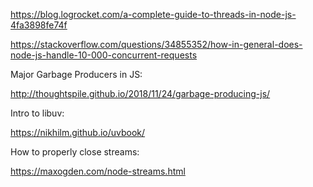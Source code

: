 https://blog.logrocket.com/a-complete-guide-to-threads-in-node-js-4fa3898fe74f

https://stackoverflow.com/questions/34855352/how-in-general-does-node-js-handle-10-000-concurrent-requests

Major Garbage Producers in JS:

http://thoughtspile.github.io/2018/11/24/garbage-producing-js/

Intro to libuv:

https://nikhilm.github.io/uvbook/

How to properly close streams:

https://maxogden.com/node-streams.html
